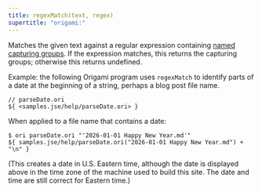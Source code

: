 ```yaml
---
title: regexMatch(text, regex)
supertitle: "origami:"
---
```


Matches the given text against a regular expression containing [named capturing groups](https://developer.mozilla.org/en-US/docs/Web/JavaScript/Reference/Regular_expressions/Named_capturing_group). If the expression matches, this returns the capturing groups; otherwise this returns undefined.

Example: the following Origami program uses `regexMatch` to identify parts of a date at the beginning of a string, perhaps a blog post file name.

```ori
// parseDate.ori
${ <samples.jse/help/parseDate.ori> }
```

When applied to a file name that contains a date:

```console
$ ori parseDate.ori "'2026-01-01 Happy New Year.md'"
${ samples.jse/help/parseDate.ori("2026-01-01 Happy New Year.md") + "\n" }
```

(This creates a date in U.S. Eastern time, although the date is displayed above in the time zone of the machine used to build this site. The date and time are still correct for Eastern time.)
